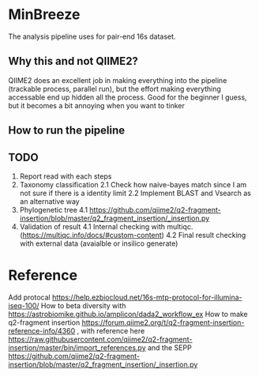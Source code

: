 # MinBreeze

The analysis pipeline uses for pair-end 16s dataset.

## Why this and not QIIME2?
QIIME2 does an excellent job in making everything into the pipeline (trackable process, parallel run), but the effort making everything accessable end up hidden all the process. Good for the beginner I guess, but it becomes a bit annoying when you want to tinker

## How to run the pipeline


## TODO
1. Report read with each steps
2. Taxonomy classification
  2.1 Check how naive-bayes match since I am not sure if there is a identity limit
  2.2 Implement BLAST and Vsearch as an alternative way
3. Phylogenetic tree
  4.1 https://github.com/qiime2/q2-fragment-insertion/blob/master/q2_fragment_insertion/_insertion.py
4. Validation of result
  4.1 Internal checking with multiqc. (https://multiqc.info/docs/#custom-content)
  4.2 Final result checking with external data (avaialble or insilico generate)
  

# Reference
Add protocal https://help.ezbiocloud.net/16s-mtp-protocol-for-illumina-iseq-100/
How to beta diversity with https://astrobiomike.github.io/amplicon/dada2_workflow_ex
How to make q2-fragment insertion https://forum.qiime2.org/t/q2-fragment-insertion-reference-info/4360 , with reference here https://raw.githubusercontent.com/qiime2/q2-fragment-insertion/master/bin/import_references.py
and the SEPP https://github.com/qiime2/q2-fragment-insertion/blob/master/q2_fragment_insertion/_insertion.py
